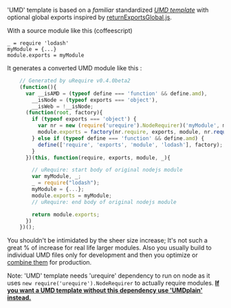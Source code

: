 'UMD' template is based on a *familiar* standardized [*UMD template*](https://github.com/umdjs/umd/blob/master/returnExports.js) with optional global exports inspired by [returnExportsGlobal.js](https://github.com/umdjs/umd/blob/master/returnExportsGlobal.js).

With a source module like this (coffeescript)
```
_ = require 'lodash'
myModule = {...}
module.exports = myModule
```

It generates a converted UMD module like this :
```javascript
    // Generated by uRequire v0.4.0beta2
    (function(){
      var __isAMD = (typeof define === 'function' && define.amd),
        __isNode = (typeof exports === 'object'),
        __isWeb = !__isNode;
      (function(root, factory){
        if (typeof exports === 'object') {
          var nr = new (require('urequire').NodeRequirer)('myModule', module, __dirname, '.');
          module.exports = factory(nr.require, exports, module, nr.require('lodash'));
        } else if (typeof define === 'function' && define.amd) {
          define(['require', 'exports', 'module', 'lodash'], factory);
        }
      })(this, function(require, exports, module, _){

        // uRequire: start body of original nodejs module
        var myModule, _;
        _ = require("lodash");
        myModule = {...};
        module.exports = myModule;
        // uRequire: end body of original nodejs module

        return module.exports;
      })
    })();
```

You shouldn't be intimidated by the sheer size increase; It's not such a great % of increase for real life larger modules. Also you usually build to individual UMD files only for development and then you optimize or [combine them](combined-template) for production.

Note: 'UMD' template needs 'urequire' dependency to run on node as it uses `new require('urequire').NodeRequirer` to actually require modules. [**If you want a UMD template without this dependency use 'UMDplain' instead.**](Deployment#Plain-UMD)